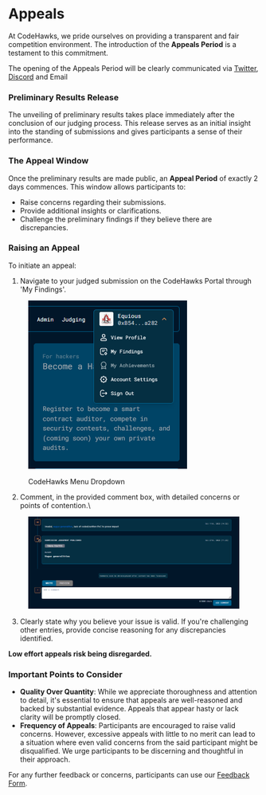 # Appeals

At CodeHawks, we pride ourselves on providing a transparent and fair competition environment. The introduction of the **Appeals Period** is a testament to this commitment.&#x20;

The opening of the Appeals Period will be clearly communicated via [Twitter](https://twitter.com/CodeHawks), [Discord](https://discord.gg/cyfrin) and Email

### Preliminary Results Release

The unveiling of preliminary results takes place immediately after the conclusion of our judging process. This release serves as an initial insight into the standing of submissions and gives participants a sense of their performance.

### The Appeal Window

Once the preliminary results are made public, an **Appeal Period** of exactly 2 days commences. This window allows participants to:

* Raise concerns regarding their submissions.
* Provide additional insights or clarifications.
* Challenge the preliminary findings if they believe there are discrepancies.

### Raising an Appeal

To initiate an appeal:

1. Navigate to your judged submission on the CodeHawks Portal through 'My Findings'.

<figure><img src="../.gitbook/assets/image (1).png" alt=""><figcaption><p>CodeHawks Menu Dropdown</p></figcaption></figure>

2. Comment, in the provided comment box, with detailed concerns or points of contention.\


<figure><img src="../.gitbook/assets/image (2).png" alt=""><figcaption></figcaption></figure>

3. Clearly state why you believe your issue is valid. If you're challenging other entries, provide concise reasoning for any discrepancies identified.

**Low effort appeals risk being disregarded.**

### Important Points to Consider

* **Quality Over Quantity**: While we appreciate thoroughness and attention to detail, it's essential to ensure that appeals are well-reasoned and backed by substantial evidence. Appeals that appear hasty or lack clarity will be promptly closed.
* **Frequency of Appeals**: Participants are encouraged to raise valid concerns. However, excessive appeals with little to no merit can lead to a situation where even valid concerns from the said participant might be disqualified. We urge participants to be discerning and thoughtful in their approach.

For any further feedback or concerns, participants can use our [Feedback Form](https://app.deform.cc/form/992e3c6a-b817-49f5-8075-1e50fb2e2d0f/).
